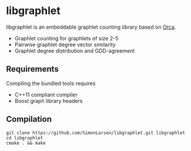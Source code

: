 libgraphlet
===========

libgraphlet is an embeddable graphlet counting library based on [Orca](http://www.biolab.si/supp/orca/orca.html).

* Graphlet counting for graphlets of size 2-5
* Pairwise graphlet degree vector similarity
* Graphlet degree distribution and GDD-agreement

## Requirements ##

Compiling the bundled tools requires

* C++11 compliant compiler
* Boost graph library headers

## Compilation ##

```
git clone https://github.com/SimonLarsen/libgraphlet.git libgraphlet
cd libgraphlet
cmake . && make
```
